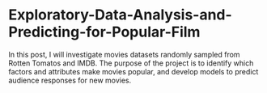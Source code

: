 # Exploratory-Data-Analysis-and-Predicting-for-Popular-Film
In this post, I will investigate movies datasets randomly sampled from Rotten Tomatos and IMDB. The purpose of the project is to identify which factors and attributes make movies popular, and develop models to predict audience responses for new movies.
